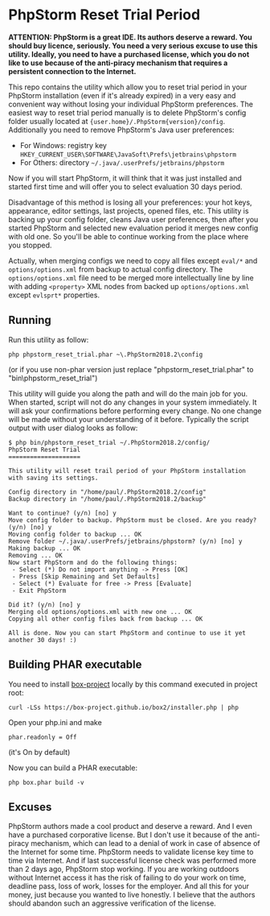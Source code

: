 # PhpStorm Reset Trial Period

**ATTENTION: PhpStorm is a great IDE. Its authors deserve a reward. You should buy licence, seriously. You need a very serious excuse to use this utility. Ideally, you need to have a purchased license, which you do not like to use because of the anti-piracy mechanism that requires a persistent connection to the Internet.**

This repo contains the utility which allow you to reset trial period in your PhpStorm installation (even if it's already expired) in a very easy and convenient way without losing your individual PhpStorm preferences. The easiest way to reset trial period manually is to delete PhpStorm's config folder usually located at `{user.home}/.PhpStorm{version}/config`. Additionally you need to remove PhpStorm's Java user preferences:

 * For Windows: registry key `HKEY_CURRENT_USER\SOFTWARE\JavaSoft\Prefs\jetbrains\phpstorm`
 * For Others: directory `~/.java/.userPrefs/jetbrains/phpstorm`
 
Now if you will start PhpStorm, it will think that it was just installed and started first time and will offer you to select evaluation 30 days period.

Disadvantage of this method is losing all your preferences: your hot keys, appearance, editor settings, last projects, opened files, etc. This utility is backing up your config folder, cleans Java user preferences, then after you started PhpStorm and selected new evaluation period it merges new config with old one. So you'll be able to continue working from the place where you stopped.

Actually, when merging configs we need to copy all files except `eval/*` and `options/options.xml` from backup to actual config directory. The `options/options.xml` file need to be merged more intellectually line by line with adding `<property>` XML nodes from backed up `options/options.xml` except `evlsprt*` properties.

## Running

Run this utility as follow:


```
php phpstorm_reset_trial.phar ~\.PhpStorm2018.2\config
```

(or if you use non-phar version just replace "phpstorm_reset_trial.phar" to "bin\phpstorm_reset_trial")


This utility will guide you along the path and will do the main job for you. When started, script will not do any changes in your system immediately. It will ask your confirmations before performing every change. No one change will be made without your understanding of it before. Typically the script output with user dialog looks as follow: 

```
$ php bin/phpstorm_reset_trial ~/.PhpStorm2018.2/config/
PhpStorm Reset Trial
====================

This utility will reset trail period of your PhpStorm installation with saving its settings.

Config directory in "/home/paul/.PhpStorm2018.2/config"
Backup directory in "/home/paul/.PhpStorm2018.2/backup"

Want to continue? (y/n) [no] y
Move config folder to backup. PhpStorm must be closed. Are you ready? (y/n) [no] y
Moving config folder to backup ... OK
Remove folder ~/.java/.userPrefs/jetbrains/phpstorm? (y/n) [no] y
Making backup ... OK
Removing ... OK
Now start PhpStorm and do the following things:
 - Select (*) Do not import anything -> Press [OK]
 - Press [Skip Remaining and Set Defaults]
 - Select (*) Evaluate for free -> Press [Evaluate]
 - Exit PhpStorm

Did it? (y/n) [no] y
Merging old options/options.xml with new one ... OK
Copying all other config files back from backup ... OK

All is done. Now you can start PhpStorm and continue to use it yet another 30 days! :)
```

## Building PHAR executable

You need to install [box-project](https://github.com/box-project/box2) locally by this command executed in project root:

```
curl -LSs https://box-project.github.io/box2/installer.php | php
```

Open your php.ini and make
```
phar.readonly = Off
```
(it's On by default)

Now you can build a PHAR executable:

```
php box.phar build -v
```

## Excuses

PhpStorm authors made a cool product and deserve a reward. And I even have a purchased corporative license. But I don't use it because of the anti-piracy mechanism, which can lead to a denial of work in case of absence of the Internet for some time. PhpStorm needs to validate license key time to time via Internet. And if last successful license check was performed more than 2 days ago, PhpStorm stop working. If you are working outdoors without Internet access it has the risk of failing to do your work on time, deadline pass, loss of work, losses for the employer. And all this for your money, just because you wanted to live honestly. I believe that the authors should abandon such an aggressive verification of the license.

